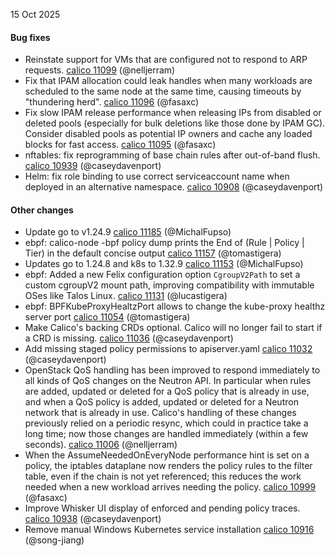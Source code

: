 15 Oct 2025

#### Bug fixes

- Reinstate support for VMs that are configured not to respond to ARP requests. [calico 11099](https://github.com/projectcalico/calico/pull/11099) (@nelljerram)
- Fix that IPAM allocation could leak handles when many workloads are scheduled to the same node at the same time, causing timeouts by "thundering herd". [calico 11096](https://github.com/projectcalico/calico/pull/11096) (@fasaxc)
- Fix slow IPAM release performance when releasing IPs from disabled or deleted pools (especially for bulk deletions like those done by IPAM GC). Consider disabled pools as potential IP owners and cache any loaded blocks for fast access. [calico 11095](https://github.com/projectcalico/calico/pull/11095) (@fasaxc)
- nftables: fix reprogramming of base chain rules after out-of-band flush. [calico 10939](https://github.com/projectcalico/calico/pull/10939) (@caseydavenport)
- Helm: fix role binding to use correct serviceaccount name when deployed in an alternative namespace. [calico 10908](https://github.com/projectcalico/calico/pull/10908) (@caseydavenport)

#### Other changes

- Update go to v1.24.9 [calico 11185](https://github.com/projectcalico/calico/pull/11185) (@MichalFupso)
- ebpf: calico-node -bpf policy dump prints the End of (Rule | Policy | Tier) in the default concise output [calico 11157](https://github.com/projectcalico/calico/pull/11157) (@tomastigera)
- Updates go to 1.24.8 and k8s to 1.32.9 [calico 11153](https://github.com/projectcalico/calico/pull/11153) (@MichalFupso)
- ebpf: Added a new Felix configuration option `CgroupV2Path` to set a custom cgroupV2 mount path, improving compatibility with immutable OSes like Talos Linux. [calico 11131](https://github.com/projectcalico/calico/pull/11131) (@lucastigera)
- ebpf: BPFKubeProxyHealtzPort allows to change the kube-proxy healthz server port [calico 11054](https://github.com/projectcalico/calico/pull/11054) (@tomastigera)
- Make Calico's backing CRDs optional. Calico will no longer fail to start if a CRD is missing. [calico 11036](https://github.com/projectcalico/calico/pull/11036) (@caseydavenport)
- Add missing staged policy permissions to apiserver.yaml [calico 11032](https://github.com/projectcalico/calico/pull/11032) (@caseydavenport)
- OpenStack QoS handling has been improved to respond immediately to all kinds of QoS changes on the Neutron API.  In particular when rules are added, updated or deleted for a QoS policy that is already in use, and when a QoS policy is added, updated or deleted for a Neutron network that is already in use.  Calico's handling of these changes previously relied on a periodic resync, which could in practice take a long time; now those changes are handled immediately (within a few seconds). [calico 11006](https://github.com/projectcalico/calico/pull/11006) (@nelljerram)
- When the AssumeNeededOnEveryNode performance hint is set on a policy, the iptables dataplane now renders the policy rules to the filter table, even if the chain is not yet referenced; this reduces the work needed when a new workload arrives needing the policy. [calico 10999](https://github.com/projectcalico/calico/pull/10999) (@fasaxc)
- Improve Whisker UI display of enforced and pending policy traces. [calico 10938](https://github.com/projectcalico/calico/pull/10938) (@caseydavenport)
- Remove manual Windows Kubernetes service installation [calico 10916](https://github.com/projectcalico/calico/pull/10916) (@song-jiang)
